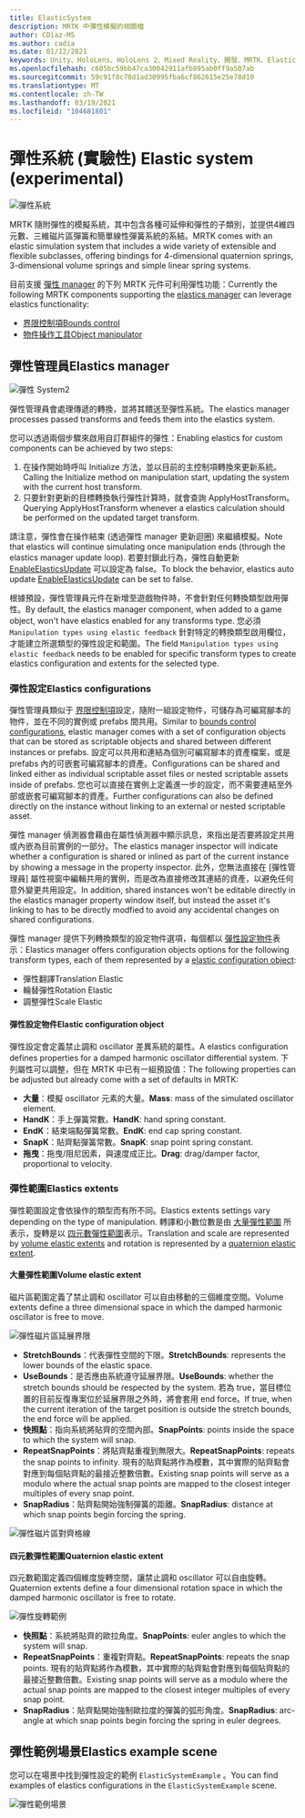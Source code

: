 ```yaml
---
title: ElasticSystem
description: MRTK 中彈性模擬的相關檔
author: CDiaz-MS
ms.author: cadia
ms.date: 01/12/2021
keywords: Unity、HoloLens、HoloLens 2、Mixed Reality、開發、MRTK、ElasticsSystem、
ms.openlocfilehash: c605bc59bb47ca30042911afb895ab0ff9a507ab
ms.sourcegitcommit: 59c91f8c70d1ad30995fba6cf862615e25e78d10
ms.translationtype: MT
ms.contentlocale: zh-TW
ms.lasthandoff: 03/19/2021
ms.locfileid: "104681801"
---
```

# <a name="elastic-system-experimental"></a><span data-ttu-id="45633-104">彈性系統 (實驗性) </span><span class="sxs-lookup"><span data-stu-id="45633-104">Elastic system (experimental)</span></span>

![彈性系統](../images/elastics/Elastics_Main1.gif)

<span data-ttu-id="45633-106">MRTK 隨附彈性的模擬系統，其中包含各種可延伸和彈性的子類別，並提供4維四元數、三維磁片區彈簧和簡單線性彈簧系統的系結。</span><span class="sxs-lookup"><span data-stu-id="45633-106">MRTK comes with an elastic simulation system that includes a wide variety of extensible and flexible subclasses, offering bindings for 4-dimensional quaternion springs, 3-dimensional volume springs and simple linear spring systems.</span></span>

<span data-ttu-id="45633-107">目前支援 [彈性 manager](xref:Microsoft.MixedReality.Toolkit.Experimental.Physics.ElasticsManager) 的下列 MRTK 元件可利用彈性功能：</span><span class="sxs-lookup"><span data-stu-id="45633-107">Currently the following MRTK components supporting the [elastics manager](xref:Microsoft.MixedReality.Toolkit.Experimental.Physics.ElasticsManager) can leverage elastics functionality:</span></span>

- [<span data-ttu-id="45633-108">界限控制項</span><span class="sxs-lookup"><span data-stu-id="45633-108">Bounds control</span></span>](../ux-building-blocks/bounds-control.md)
- [<span data-ttu-id="45633-109">物件操作工具</span><span class="sxs-lookup"><span data-stu-id="45633-109">Object manipulator</span></span>](../ux-building-blocks/object-manipulator.md)

## <a name="elastics-manager"></a><span data-ttu-id="45633-110">彈性管理員</span><span class="sxs-lookup"><span data-stu-id="45633-110">Elastics manager</span></span>

![彈性 System2](../images/elastics/Elastics_Main.gif)

<span data-ttu-id="45633-112">彈性管理員會處理傳遞的轉換，並將其饋送至彈性系統。</span><span class="sxs-lookup"><span data-stu-id="45633-112">The elastics manager processes passed transforms and feeds them into the elastics system.</span></span>

<span data-ttu-id="45633-113">您可以透過兩個步驟來啟用自訂群組件的彈性：</span><span class="sxs-lookup"><span data-stu-id="45633-113">Enabling elastics for custom components can be achieved by two steps:</span></span>

1. <span data-ttu-id="45633-114">在操作開始時呼叫 Initialize 方法，並以目前的主控制項轉換來更新系統。</span><span class="sxs-lookup"><span data-stu-id="45633-114">Calling the Initialize method on manipulation start, updating the system with the current host transform.</span></span>
1. <span data-ttu-id="45633-115">只要針對更新的目標轉換執行彈性計算時，就會查詢 ApplyHostTransform。</span><span class="sxs-lookup"><span data-stu-id="45633-115">Querying ApplyHostTransform whenever a elastics calculation should be performed on the updated target transform.</span></span>

<span data-ttu-id="45633-116">請注意，彈性會在操作結束 (透過彈性 manager 更新迴圈) 來繼續模擬。</span><span class="sxs-lookup"><span data-stu-id="45633-116">Note that elastics will continue simulating once manipulation ends (through the elastics manager update loop).</span></span> <span data-ttu-id="45633-117">若要封鎖此行為，彈性自動更新 [EnableElasticsUpdate](xref:Microsoft.MixedReality.Toolkit.Experimental.Physics.ElasticsManager.EnableElasticsUpdate) 可以設定為 false。</span><span class="sxs-lookup"><span data-stu-id="45633-117">To block the behavior, elastics auto update [EnableElasticsUpdate](xref:Microsoft.MixedReality.Toolkit.Experimental.Physics.ElasticsManager.EnableElasticsUpdate) can be set to false.</span></span>

<span data-ttu-id="45633-118">根據預設，彈性管理員元件在新增至遊戲物件時，不會針對任何轉換類型啟用彈性。</span><span class="sxs-lookup"><span data-stu-id="45633-118">By default, the elastics manager component, when added to a game object, won't have elastics enabled for any transforms type.</span></span>
<span data-ttu-id="45633-119">您必須 `Manipulation types using elastic feedback` 針對特定的轉換類型啟用欄位，才能建立所選類型的彈性設定和範圍。</span><span class="sxs-lookup"><span data-stu-id="45633-119">The field `Manipulation types using elastic feedback` needs to be enabled for specific transform types to create elastics configuration and extents for the selected type.</span></span>

### <a name="elastics-configurations"></a><span data-ttu-id="45633-120">彈性設定</span><span class="sxs-lookup"><span data-stu-id="45633-120">Elastics configurations</span></span>

<span data-ttu-id="45633-121">彈性管理員類似于 [界限控制項](../ux-building-blocks/bounds-control.md#configuration-objects)設定，隨附一組設定物件，可儲存為可編寫腳本的物件，並在不同的實例或 prefabs 間共用。</span><span class="sxs-lookup"><span data-stu-id="45633-121">Similar to [bounds control configurations](../ux-building-blocks/bounds-control.md#configuration-objects), elastic manager comes with a set of configuration objects that can be stored as scriptable objects and shared between different instances or prefabs.</span></span> <span data-ttu-id="45633-122">設定可以共用和連結為個別可編寫腳本的資產檔案，或是 prefabs 內的可嵌套可編寫腳本的資產。</span><span class="sxs-lookup"><span data-stu-id="45633-122">Configurations can be shared and linked either as individual scriptable asset files or nested scriptable assets inside of prefabs.</span></span> <span data-ttu-id="45633-123">您也可以直接在實例上定義進一步的設定，而不需要連結至外部或嵌套可編寫腳本的資產。</span><span class="sxs-lookup"><span data-stu-id="45633-123">Further configurations can also be defined directly on the instance without linking to an external or nested scriptable asset.</span></span>

<span data-ttu-id="45633-124">彈性 manager 偵測器會藉由在屬性偵測器中顯示訊息，來指出是否要將設定共用或內嵌為目前實例的一部分。</span><span class="sxs-lookup"><span data-stu-id="45633-124">The elastics manager inspector will indicate whether a configuration is shared or inlined as part of the current instance by showing a message in the property inspector.</span></span> <span data-ttu-id="45633-125">此外，您無法直接在 [彈性管理員] 屬性視窗中編輯共用的實例，而是改為直接修改其連結的資產，以避免任何意外變更共用設定。</span><span class="sxs-lookup"><span data-stu-id="45633-125">In addition, shared instances won't be editable directly in the elastics manager property window itself, but instead the asset it's linking to has to be directly modfied to avoid any accidental changes on shared configurations.</span></span>

<span data-ttu-id="45633-126">彈性 manager 提供下列轉換類型的設定物件選項，每個都以 [彈性設定物件](#elastic-configuration-object)表示：</span><span class="sxs-lookup"><span data-stu-id="45633-126">Elastics manager offers configuration objects options for the following transform types, each of them represented by a [elastic configuration object](#elastic-configuration-object):</span></span>

- <span data-ttu-id="45633-127">彈性翻譯</span><span class="sxs-lookup"><span data-stu-id="45633-127">Translation Elastic</span></span>
- <span data-ttu-id="45633-128">輪替彈性</span><span class="sxs-lookup"><span data-stu-id="45633-128">Rotation Elastic</span></span>
- <span data-ttu-id="45633-129">調整彈性</span><span class="sxs-lookup"><span data-stu-id="45633-129">Scale Elastic</span></span>

#### <a name="elastic-configuration-object"></a><span data-ttu-id="45633-130">彈性設定物件</span><span class="sxs-lookup"><span data-stu-id="45633-130">Elastic configuration object</span></span>

<span data-ttu-id="45633-131">彈性設定會定義禁止調和 oscillator 差異系統的屬性。</span><span class="sxs-lookup"><span data-stu-id="45633-131">A elastics configuration defines properties for a damped harmonic oscillator differential system.</span></span>
<span data-ttu-id="45633-132">下列屬性可以調整，但在 MRTK 中已有一組預設值：</span><span class="sxs-lookup"><span data-stu-id="45633-132">The following properties can be adjusted but already come with a set of defaults in MRTK:</span></span>

- <span data-ttu-id="45633-133">**大量**：模擬 oscillator 元素的大量。</span><span class="sxs-lookup"><span data-stu-id="45633-133">**Mass**: mass of the simulated oscillator element.</span></span>
- <span data-ttu-id="45633-134">**HandK**：手上彈簧常數。</span><span class="sxs-lookup"><span data-stu-id="45633-134">**HandK**: hand spring constant.</span></span>
- <span data-ttu-id="45633-135">**EndK**：結束端點彈簧常數。</span><span class="sxs-lookup"><span data-stu-id="45633-135">**EndK**: end cap spring constant.</span></span>
- <span data-ttu-id="45633-136">**SnapK**：貼齊點彈簧常數。</span><span class="sxs-lookup"><span data-stu-id="45633-136">**SnapK**: snap point spring constant.</span></span>
- <span data-ttu-id="45633-137">**拖曳**：拖曳/阻尼因素，與速度成正比。</span><span class="sxs-lookup"><span data-stu-id="45633-137">**Drag**: drag/damper factor, proportional to velocity.</span></span>

### <a name="elastics-extents"></a><span data-ttu-id="45633-138">彈性範圍</span><span class="sxs-lookup"><span data-stu-id="45633-138">Elastics extents</span></span>

<span data-ttu-id="45633-139">彈性範圍設定會依操作的類型而有所不同。</span><span class="sxs-lookup"><span data-stu-id="45633-139">Elastics extents settings vary depending on the type of manipulation.</span></span> <span data-ttu-id="45633-140">轉譯和小數位數是由 [大量彈性範圍](#volume-elastic-extent) 所表示，旋轉是以 [四元數彈性範圍](#quaternion-elastic-extent)表示。</span><span class="sxs-lookup"><span data-stu-id="45633-140">Translation and scale are represented by [volume elastic extents](#volume-elastic-extent) and rotation is represented by a [quaternion elastic extent](#quaternion-elastic-extent).</span></span>

#### <a name="volume-elastic-extent"></a><span data-ttu-id="45633-141">大量彈性範圍</span><span class="sxs-lookup"><span data-stu-id="45633-141">Volume elastic extent</span></span>

<span data-ttu-id="45633-142">磁片區範圍定義了禁止調和 oscillator 可以自由移動的三個維度空間。</span><span class="sxs-lookup"><span data-stu-id="45633-142">Volume extents define a three dimensional space in which the damped harmonic oscillator is free to move.</span></span>

![彈性磁片區延展界限](../images/elastics/Elastics_Volume_Bounds.gif)

- <span data-ttu-id="45633-144">**StretchBounds**：代表彈性空間的下限。</span><span class="sxs-lookup"><span data-stu-id="45633-144">**StretchBounds**: represents the lower bounds of the elastic space.</span></span>
- <span data-ttu-id="45633-145">**UseBounds**：是否應由系統遵守延展界限。</span><span class="sxs-lookup"><span data-stu-id="45633-145">**UseBounds**: whether the stretch bounds should be respected by the system.</span></span> <span data-ttu-id="45633-146">若為 true，當目標位置的目前反復專案位於延展界限之外時，將會套用 end force。</span><span class="sxs-lookup"><span data-stu-id="45633-146">If true, when the current iteration of the target position is outside the stretch bounds, the end force will be applied.</span></span>
- <span data-ttu-id="45633-147">**快照點**：指向系統將貼齊的空間內部。</span><span class="sxs-lookup"><span data-stu-id="45633-147">**SnapPoints**: points inside the space to which the system will snap.</span></span>
- <span data-ttu-id="45633-148">**RepeatSnapPoints**：將貼齊點重複到無限大。</span><span class="sxs-lookup"><span data-stu-id="45633-148">**RepeatSnapPoints**: repeats the snap points to infinity.</span></span> <span data-ttu-id="45633-149">現有的貼齊點將作為模數，其中實際的貼齊點會對應到每個貼齊點的最接近整數倍數。</span><span class="sxs-lookup"><span data-stu-id="45633-149">Existing snap points will serve as a modulo where the actual snap points are mapped to the closest integer multiples of every snap point.</span></span>
- <span data-ttu-id="45633-150">**SnapRadius**：貼齊點開始強制彈簧的距離。</span><span class="sxs-lookup"><span data-stu-id="45633-150">**SnapRadius**: distance at which snap points begin forcing the spring.</span></span>

![彈性磁片區對齊格線](../images/elastics/Elastics_Volume_Snap.gif)

#### <a name="quaternion-elastic-extent"></a><span data-ttu-id="45633-152">四元數彈性範圍</span><span class="sxs-lookup"><span data-stu-id="45633-152">Quaternion elastic extent</span></span>

<span data-ttu-id="45633-153">四元數範圍定義四個維度旋轉空間，讓禁止調和 oscillator 可以自由旋轉。</span><span class="sxs-lookup"><span data-stu-id="45633-153">Quaternion extents define a four dimensional rotation space in which the damped harmonic oscillator is free to rotate.</span></span>

![彈性旋轉範例](../images/elastics/Elastics_Rotation.gif)

- <span data-ttu-id="45633-155">**快照點**：系統將貼齊的歐拉角度。</span><span class="sxs-lookup"><span data-stu-id="45633-155">**SnapPoints**: euler angles to which the system will snap.</span></span>
- <span data-ttu-id="45633-156">**RepeatSnapPoints**：重複對齊點。</span><span class="sxs-lookup"><span data-stu-id="45633-156">**RepeatSnapPoints**: repeats the snap points.</span></span> <span data-ttu-id="45633-157">現有的貼齊點將作為模數，其中實際的貼齊點會對應到每個貼齊點的最接近整數倍數。</span><span class="sxs-lookup"><span data-stu-id="45633-157">Existing snap points will serve as a modulo where the actual snap points are mapped to the closest integer multiples of every snap point.</span></span>
- <span data-ttu-id="45633-158">**SnapRadius**：貼齊點開始強制歐拉度的彈簧的弧形角度。</span><span class="sxs-lookup"><span data-stu-id="45633-158">**SnapRadius**: arc-angle at which snap points begin forcing the spring in euler degrees.</span></span>

## <a name="elastics-example-scene"></a><span data-ttu-id="45633-159">彈性範例場景</span><span class="sxs-lookup"><span data-stu-id="45633-159">Elastics example scene</span></span>

<span data-ttu-id="45633-160">您可以在場景中找到彈性設定的範例 `ElasticSystemExample` 。</span><span class="sxs-lookup"><span data-stu-id="45633-160">You can find examples of elastics configurations in the `ElasticSystemExample` scene.</span></span>

![彈性範例場景](../images/elastics/Elastics_Example_Scene.png)
